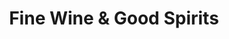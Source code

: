 ---
title: "Fine Wine & Good Spirits"
url: /stroudsburg/fine-wine-and-good-spirits/
shop: alcohol
---